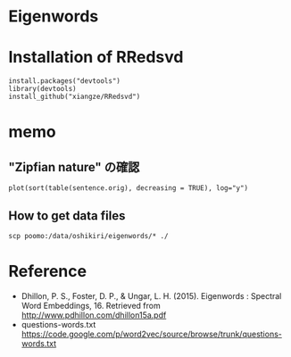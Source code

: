 Eigenwords
================

# Installation of RRedsvd

    install.packages("devtools")
    library(devtools)
    install_github("xiangze/RRedsvd")

# memo
## "Zipfian nature" の確認
`plot(sort(table(sentence.orig), decreasing = TRUE), log="y")`

## How to get data files
`scp poomo:/data/oshikiri/eigenwords/* ./`

# Reference
* Dhillon, P. S., Foster, D. P., & Ungar, L. H. (2015). Eigenwords : Spectral Word Embeddings, 16. Retrieved from http://www.pdhillon.com/dhillon15a.pdf
* questions-words.txt <https://code.google.com/p/word2vec/source/browse/trunk/questions-words.txt>

